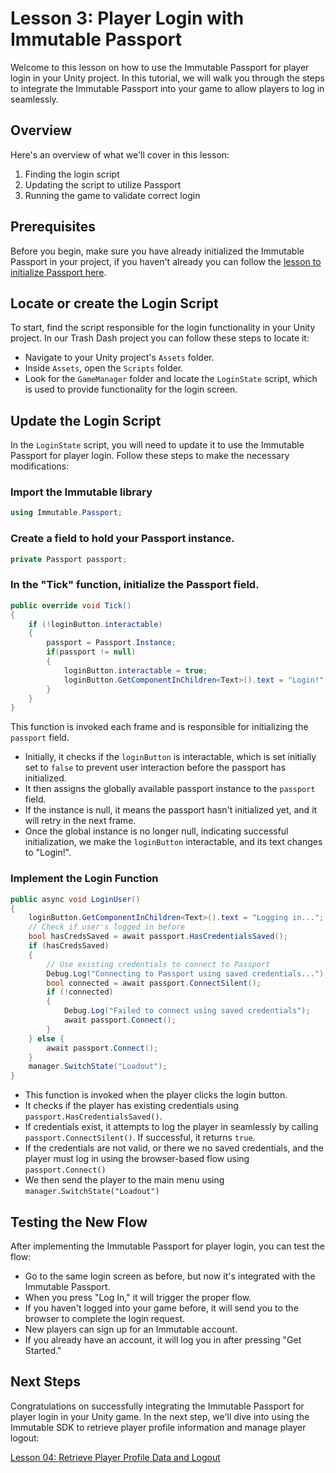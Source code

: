 # Lesson 3: Player Login with Immutable Passport

Welcome to this lesson on how to use the Immutable Passport for player login in your Unity project. In this tutorial, we will walk you through the steps to integrate the Immutable Passport into your game to allow players to log in seamlessly.

## Overview

Here's an overview of what we'll cover in this lesson:

1. Finding the login script
2. Updating the script to utilize Passport
3. Running the game to validate correct login

## Prerequisites

Before you begin, make sure you have already initialized the Immutable Passport in your project, if you haven't already you can follow the [lesson to initialize Passport here](../02-initialise-the-immutable-passport/README.md). 

## Locate or create the Login Script

To start, find the script responsible for the login functionality in your Unity project. In our Trash Dash project you can follow these steps to locate it:

- Navigate to your Unity project's `Assets` folder.
- Inside `Assets`, open the `Scripts` folder.
- Look for the `GameManager` folder and locate the `LoginState` script, which is used to provide functionality for the login screen.


## Update the Login Script

In the `LoginState` script, you will need to update it to use the Immutable Passport for player login. Follow these steps to make the necessary modifications:

### Import the Immutable library

```csharp
using Immutable.Passport;
```

### Create a field to hold your Passport instance.
```csharp
private Passport passport;
```

### In the "Tick" function, initialize the Passport field.
```csharp
public override void Tick()
{
    if (!loginButton.interactable)        
    {
        passport = Passport.Instance;
        if(passport != null)
        {
            loginButton.interactable = true;
            loginButton.GetComponentInChildren<Text>().text = "Login!";
        }
    }
}
```

This function is invoked each frame and is responsible for initializing the `passport` field.

- Initially, it checks if the `loginButton` is interactable, which is set initially set to `false` to prevent user interaction before the passport has initialized.
- It then assigns the globally available passport instance to the `passport` field.
- If the instance is null, it means the passport hasn't initialized yet, and it will retry in the next frame.
- Once the global instance is no longer null, indicating successful initialization, we make the `loginButton` interactable, and its text changes to "Login!".

### Implement the Login Function
```csharp
public async void LoginUser() 
{
    loginButton.GetComponentInChildren<Text>().text = "Logging in...";
    // Check if user's logged in before
    bool hasCredsSaved = await passport.HasCredentialsSaved();
    if (hasCredsSaved)
    {
        // Use existing credentials to connect to Passport
        Debug.Log("Connecting to Passport using saved credentials...");
        bool connected = await passport.ConnectSilent();
        if (!connected)
        {
            Debug.Log("Failed to connect using saved credentials");
            await passport.Connect();
        }
    } else {
        await passport.Connect();
    }        
    manager.SwitchState("Loadout");
}
```

- This function is invoked when the player clicks the login button.
- It checks if the player has existing credentials using `passport.HasCredentialsSaved()`.
- If credentials exist, it attempts to log the player in seamlessly by calling `passport.ConnectSilent()`. If successful, it returns `true`.
- If the credentials are not valid, or there we no saved credentials, and the player must log in using the browser-based flow using `passport.Connect()`
- We then send the player to the main menu using `manager.SwitchState("Loadout")`


## Testing the New Flow

After implementing the Immutable Passport for player login, you can test the flow:

- Go to the same login screen as before, but now it's integrated with the Immutable Passport.
- When you press "Log In," it will trigger the proper flow.
- If you haven't logged into your game before, it will send you to the browser to complete the login request.
- New players can sign up for an Immutable account.
- If you already have an account, it will log you in after pressing "Get Started."

## Next Steps

Congratulations on successfully integrating the Immutable Passport for player login in your Unity game. In the next step, we'll dive into using the Immutable SDK to retrieve player profile information and manage player logout:

[Lesson 04: Retrieve Player Profile Data and Logout](../04-retrieve-player-data-and-logout/README.md)
